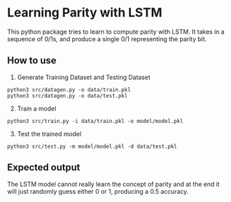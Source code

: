 # Learning Parity with LSTM

This python package tries to learn to compute parity with LSTM. It takes
in a sequence of 0/1s, and produce a single 0/1 representing the parity
bit.

## How to use

1. Generate Training Dataset and Testing Dataset

```
python3 src/datagen.py -o data/train.pkl
python3 src/datagen.py -o data/test.pkl
```

2. Train a model

```
python3 src/train.py -i data/train.pkl -o model/model.pkl
```

3. Test the trained model

```
python3 src/test.py -m model/model.pkl -d data/test.pkl
```

## Expected output

The LSTM model cannot really learn the concept of parity and at the end
it will just randomly guess either 0 or 1, producing a 0.5 accuracy.
